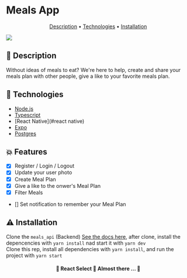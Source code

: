# Meals App

<p align="center">
 <a href="#description">Description</a> •
 <a href="#technologies">Technologies</a> • 
 <a href="#installation">Installation</a> 
</p>

<a href="https://www.linkedin.com/in/cau%C3%A3-souza-8129771b0/">
  <img src="https://img.shields.io/static/v1?label=Linkedin&message=MyProfile&color=4895ef&style=for-the-badge&logo=ghost"/>	
</a>


## 💚 Description
Without ideas of meals to eat? We're here to help, create and share your meals plan with other people, give a like to your favorite meals plan.

## 🚀 Technologies

<!--ts-->
   * [Node.js](#nodejs)
   * [Typescript](#typescript)
   * [React Native](#react native)
   * [Expo](#expo)  
   * [Postgres](#postgres)
<!--te-->

## 💥 Features

- [x] Register / Login / Logout
- [x] Update your user photo 
- [x] Create Meal Plan
- [x] Give a like to the onwer's Meal Plan
- [x] Filter Meals  
- [] Set notification to remember your Meal Plan

## ⚠ Installation

Clone the `meals_api` (Backend) <a href="https://github.com/CauaS1/meals_api">See the docs here</a>, after clone, install the depencencies with `yarn install` nad start it with `yarn dev`
<br>
Clone this rep, install all dependencies with `yarn install`, and run the project with `yarn start`

<h4 align="center"> 
	🚧  React Select 🚀 Almost there ...  🚧
</h4>
